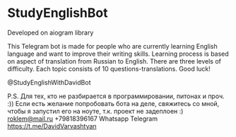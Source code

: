 # StudyEnglishBot
Developed on aiogram library

This Telegram bot is made for people who are currently learning English language and want to 
improve their writing skills. Learning process is based on aspect of translation from Russian to English.
There are three levels of difficulty. Each topic consists of 10 questions-translations. Good luck!

@StudyEnglishWithDavidBot

P.S. Для тех, кто не разбирается в программировании, питонах и проч. :)) Если есть желание попробовать бота на деле, свяжитесь со мной, чтобы я запустил его на ноуте, т.к. проект не задеплоен :)
roklem@mail.ru
+79818396167 Whatsapp
Telegram https://t.me/DavidVarvashtyan
